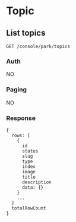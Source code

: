 # Topic

## List topics
```
GET /console/park/topics
```

### Auth
NO

### Paging
NO

### Response
```
{
  rows: [
    {
      id
      status
      slug
      type
      index
      image
      title
      description
      data: {}
    }
    ...
  ]
  totalRowCount
}
```
